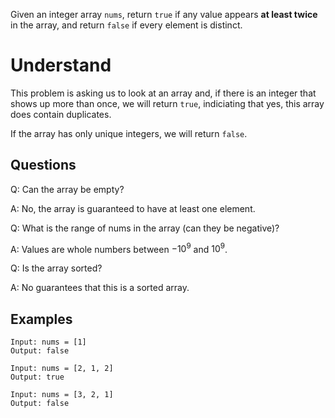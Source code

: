 Given an integer array `nums`, return `true` if any value appears **at least twice** in the array, and return `false` if every element is distinct.

# Understand

This problem is asking us to look at an array and, if there is an integer that shows up more than once, we will return `true`, indiciating that yes, this array does contain duplicates.

If the array has only unique integers, we will return `false`. 

## Questions

Q: Can the array be empty?

A: No, the array is guaranteed to have at least one element.


Q: What is the range of nums in the array (can they be negative)?

A: Values are whole numbers between $-10^{9}$ and $10^{9}$.


Q: Is the array sorted?

A: No guarantees that this is a sorted array.

## Examples

```
Input: nums = [1]
Output: false
```

```
Input: nums = [2, 1, 2]
Output: true
```

```
Input: nums = [3, 2, 1]
Output: false
```


